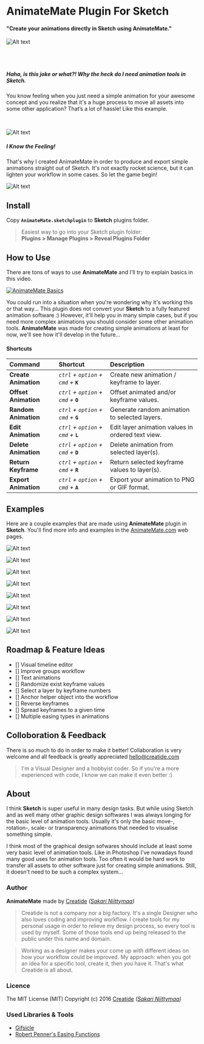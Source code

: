 AnimateMate Plugin For Sketch
=============================

#### "Create your animations directly in Sketch using AnimateMate."

![Alt text](https://www.dropbox.com/s/ubfw4zj4834cgfj/AnimateMate_LogoAnimation_GitHub.gif?raw=1 "AnimateMate - Logo Animation")

<br><br>

##### *Haha, is this joke or what?! Why the heck do I need animation tools in Sketch.*

You know feeling when you just need a simple animation for your awesome concept and you realize that it's a huge process to move all assets into some other application? That’s a lot of hassle! Like this example.

<br>

![Alt text](https://www.dropbox.com/s/xtmkg71awagbxls/AnimateMate_Example_Slider_0-135.gif?raw=1 "AnimateMate - Slider Example")

##### *I Know the Feeling!*

That's why I created AnimateMate in order to produce and export simple animations straight out of Sketch. It's not exactly rocket science, but it can lighten your workflow in some cases. 
So let the game begin!

![Alt text](https://www.dropbox.com/s/olyub2yem68r9vm/AnimateMate_Example_PingPong_0-100.gif?raw=1 "AnimateMate - Game Example")


## Install

Copy **`AnimateMate.sketchplugin`** to **Sketch** plugins folder. 

> Easiest way to go into your Sketch plugin folder:<br>
**Plugins > Manage Plugins > Reveal Plugins Folder**


## How to Use

There are tons of ways to use **AnimateMate** and I'll try to explain basics in this video.

<a href="http://www.youtube.com/watch?feature=player_embedded&v=bDm_c4wPBkc
" target="_blank"><img src="https://www.dropbox.com/s/1v36yytvwg7jkpy/AnimateMate_Basics_Video_YouTube_Thumbnail.png?raw=1" 
alt="AnimateMate Basics" /></a>

You could run into a situation when you're wondering why it's working this or that way... This plugin does not convert your **Sketch** to a fully featured animation software :) However, it'll help you in many simple cases, but if you need more complex animations you should consider some other animation tools. **AnimateMate** was made for creating simple animations at least for now, we'll see how it'll develop in the future...

#### Shortcuts

Command              | Shortcut                              | Description
:------------------- | :------------------------------------ | :------------------------------------------------
**Create Animation** | *`ctrl` + `option` + `cmd` +* **`K`** | Create new animation / keyframe to layer.
**Offset Animation** | *`ctrl` + `option` + `cmd` +* **`O`** | Offset animated and/or keyframe values.
**Random Animation** | *`ctrl` + `option` + `cmd` +* **`G`** | Generate random animation to selected layers.
**Edit Animation**   | *`ctrl` + `option` + `cmd` +* **`L`** | Edit layer animation values in ordered text view.
**Delete Animation** | *`ctrl` + `option` + `cmd` +* **`D`** | Delete animation from selected layer(s).
**Return Keyframe**  | *`ctrl` + `option` + `cmd` +* **`R`** | Return selected keyframe values to layer(s).
**Export Animation** | *`ctrl` + `option` + `cmd` +* **`A`** | Export your animation to PNG or GIF format.


## Examples

Here are a couple examples that are made using **AnimateMate** plugin in **Sketch**. You'll find more info and examples in the [AnimateMate.com](http://animatemate.com) web pages.

![Alt text](https://www.dropbox.com/s/hq1d8ntzb56axx1/AnimateMate_Example_001.gif?raw=1 "Example 1")

![Alt text](https://www.dropbox.com/s/3wnza9hqr59ebyn/AnimateMate_Example_003_RandomAnimation.gif?raw=1 "Example 2")

![Alt text](https://www.dropbox.com/s/7yzxyj1fx6rv7py/AnimateMate_Example_004_RandomAnimation.gif?raw=1 "Example 3")

![Alt text](https://www.dropbox.com/s/22o7jgg7xl1ra9o/AnimateMate_Example_005_MaskAnimation.gif?raw=1 "Example 4")

![Alt text](https://www.dropbox.com/s/hs0ppos3nrbp8cl/AnimateMate_Example_006_Over2kItemCountRenderTest.gif?raw=1 "Example 5")

![Alt text](https://www.dropbox.com/s/ifldiuzllhi9qku/AnimateMate_Example_007_ManyItemsCountRenderTest.gif?raw=1 "Example 6")

![Alt text](https://www.dropbox.com/s/q2g1h8vfzuaf5f5/AnimateMate_Example_008_LoadingIndicators.gif?raw=1 "Example 7")

![Alt text](https://www.dropbox.com/s/n612djabnpmqf2o/AnimateMate_Example_CassetteDemo.gif?raw=1 "Example 8")


## Roadmap & Feature Ideas

- [] Visual timeline editor
- [] Improve groups workflow
- [] Text animations
- [] Randomize exist keyframe values
- [] Select a layer by keyframe numbers
- [] Anchor helper object into the workflow
- [] Reverse keyframes
- [] Spread keyframes to a given time
- [] Multiple easing types in animations


## Colloboration & Feedback

There is so much to do in order to make it better! Collaboration is very welcome and all feedback is greatly appreciated [hello@creatide.com](mailto:hello@creatide.com)

> I'm a Visual Designer and a hobbyist coder. So if you're a more experienced with code, I know we can make it even better :)


## About

I think **Sketch** is super useful in many design tasks. But while using Sketch and as well many other graphic design softwares I was always longing for the basic level of animation tools. Usually it's only the basic move-, rotation-, scale- or transparency animations that needed to visualise something simple.

I think most of the graphical design sofwares should include at least some very basic level of animation tools. Like in Photoshop I've nowadays found many good uses for animation tools. Too often it would be hard work to transfer all assets to other software just for creating simple animations. Still, it doesn't need to be such a complex system...

### Author

**AnimateMate** made by [Creatide](http://creatide.com) *([Sakari Niittymaa](http://sakari.niittymaa.com))*

> Creatide is not a company nor a big factory. It's a single Designer who also loves coding and improving workflow. I create tools for my personal usage in order to relieve my design process, so every tool is used by myself. Some of those tools end up being released to the public under this name and domain.

> Working as a designer makes your come up with different ideas on how your workflow could be improved. My approach: when you got an idea for a specific tool, create it, then you have it. That's what Creatide is all about.

### Licence

The MIT License (MIT)
Copyright (c) 2016 [Creatide](http://creatide.com) *([Sakari Niittymaa](http://sakari.niittymaa.com))*

### Used Libraries & Tools

- [Gifsicle](https://github.com/kohler/gifsicle)
- [Robert Penner's Easing Functions](http://robertpenner.com/easing/)